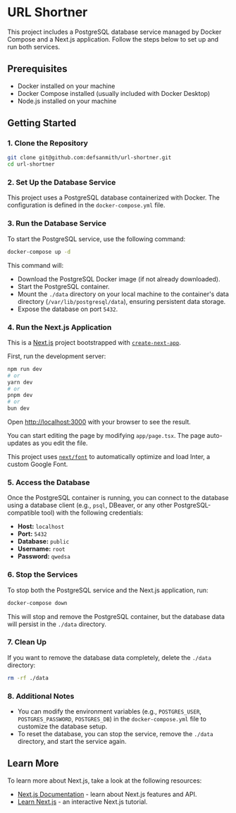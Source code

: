 # URL Shortner

This project includes a PostgreSQL database service managed by Docker Compose and a Next.js application. Follow the steps below to set up and run both services.

## Prerequisites

- Docker installed on your machine
- Docker Compose installed (usually included with Docker Desktop)
- Node.js installed on your machine

## Getting Started

### 1. Clone the Repository

```bash
git clone git@github.com:defsanmith/url-shortner.git
cd url-shortner
```

### 2. Set Up the Database Service

This project uses a PostgreSQL database containerized with Docker. The configuration is defined in the `docker-compose.yml` file.

### 3. Run the Database Service

To start the PostgreSQL service, use the following command:

```bash
docker-compose up -d
```

This command will:

- Download the PostgreSQL Docker image (if not already downloaded).
- Start the PostgreSQL container.
- Mount the `./data` directory on your local machine to the container's data directory (`/var/lib/postgresql/data`), ensuring persistent data storage.
- Expose the database on port `5432`.

### 4. Run the Next.js Application

This is a [Next.js](https://nextjs.org/) project bootstrapped with [`create-next-app`](https://github.com/vercel/next.js/tree/canary/packages/create-next-app).

First, run the development server:

```bash
npm run dev
# or
yarn dev
# or
pnpm dev
# or
bun dev
```

Open [http://localhost:3000](http://localhost:3000) with your browser to see the result.

You can start editing the page by modifying `app/page.tsx`. The page auto-updates as you edit the file.

This project uses [`next/font`](https://nextjs.org/docs/basic-features/font-optimization) to automatically optimize and load Inter, a custom Google Font.

### 5. Access the Database

Once the PostgreSQL container is running, you can connect to the database using a database client (e.g., `psql`, DBeaver, or any other PostgreSQL-compatible tool) with the following credentials:

- **Host:** `localhost`
- **Port:** `5432`
- **Database:** `public`
- **Username:** `root`
- **Password:** `qwedsa`

### 6. Stop the Services

To stop both the PostgreSQL service and the Next.js application, run:

```bash
docker-compose down
```

This will stop and remove the PostgreSQL container, but the database data will persist in the `./data` directory.

### 7. Clean Up

If you want to remove the database data completely, delete the `./data` directory:

```bash
rm -rf ./data
```

### 8. Additional Notes

- You can modify the environment variables (e.g., `POSTGRES_USER`, `POSTGRES_PASSWORD`, `POSTGRES_DB`) in the `docker-compose.yml` file to customize the database setup.
- To reset the database, you can stop the service, remove the `./data` directory, and start the service again.

## Learn More

To learn more about Next.js, take a look at the following resources:

- [Next.js Documentation](https://nextjs.org/docs) - learn about Next.js features and API.
- [Learn Next.js](https://nextjs.org/learn) - an interactive Next.js tutorial.
